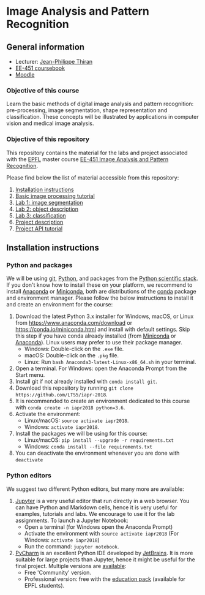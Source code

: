 # Image Analysis and Pattern Recognition

## General information
* Lecturer: [Jean-Philippe Thiran][jpt]
* [EE-451 coursebook][coursebook]
* [Moodle]

[moodle]: https://moodle.epfl.ch/course/view.php?id=5091
[jpt]: https://people.epfl.ch/115534
[coursebook]: https://edu.epfl.ch/coursebook/en/image-analysis-and-pattern-recognition-EE-451

### Objective of this course
Learn the basic methods of digital image analysis and pattern recognition:
pre-processing, image segmentation, shape representation and classification.
These concepts will be illustrated by applications in computer vision and
medical image analysis.

### Objective of this repository
This repository contains the material for the labs and project associated with
the [EPFL] master course
[EE-451 Image Analysis and Pattern Recognition][edu].

Please find below the list of material accessible from this repository:
1. [Installation instructions](#installation-instructions)
1. [Basic image processing tutorial][t01]
1. [Lab 1: image segmentation][l01]
1. [Lab 2: object description][l02]
1. [Lab 3: classification][l03]
1. [Project description][project-descr]
1. [Project API tutorial][t02]

[epfl]: https://www.epfl.ch/
[edu]: https://edu.epfl.ch/coursebook/en/image-analysis-and-pattern-recognition-EE-451
[t01]: tutorials/tuto_01_basic_img_proc.ipynb
[l01]: labs/lab_01_segmentation.ipynb
[l02]: labs/lab_02_object_description.ipynb
[l03]: labs/lab_03_classification.ipynb
[project-descr]: project/project_description.md
[t02]: tutorials/tuto_02_project_api.ipynb

## Installation instructions

### Python and packages
We will be using [git], [Python], and packages from the
[Python scientific stack][scipy].
If you don't know how to install these on your platform, we recommend to
install [Anaconda] or [Miniconda], both are distributions of the [conda]
package and environment manager.
Please follow the below instructions to install it and create an environment
for the course:

1. Download the latest Python 3.x installer for Windows, macOS, or Linux from
   <https://www.anaconda.com/download> or <https://conda.io/miniconda.html>
   and install with default settings.
   Skip this step if you have conda already installed (from [Miniconda] or
   [Anaconda]).
   Linux users may prefer to use their package manager.
   * Windows: Double-click on the `.exe` file.
   * macOS: Double-click on the `.pkg` file.
   * Linux: Run `bash Anaconda3-latest-Linux-x86_64.sh` in your terminal.
1. Open a terminal. For Windows: open the Anaconda Prompt from the Start menu.
1. Install git if not already installed with `conda install git`.
1. Download this repository by running
   `git clone https://github.com/LTS5/iapr-2018`.
1. It is recommended to create an environment dedicated to this course with
   `conda create -n iapr2018 python=3.6`.
1. Activate the environment:
   * Linux/macOS: `source activate iapr2018`.
   * Windows: `activate iapr2018`.
1. Install the packages we will be using for this course:
   * Linux/macOS: `pip install --upgrade -r requirements.txt`
   * Windows: `conda install --file requirements.txt`
1. You can deactivate the environment whenever you are done with `deactivate`
   
[git]: https://git-scm.com
[python]: https://www.python.org
[scipy]: https://www.scipy.org
[anaconda]: https://anaconda.org
[miniconda]: https://conda.io/miniconda.html
[conda]: https://conda.io

### Python editors

We suggest two different Python editors, but many more are available:

1. [Jupyter] is a very useful editor that run directly in a web browser.
   You can have Python and Markdown cells, hence it is very useful for
   examples, tutorials and labs.
   We encourage to use it for the lab assignments.
   To launch a Jupyter Notebook:
   * Open a terminal (for Windows open the Anaconda Prompt)
   * Activate the environment with `source activate iapr2018` (For Windows:
   `activate iapr2018`)
   * Run the command: `jupyter notebook`.
1. [PyCharm] is an excellent Python IDE developed by [JetBrains].
   It is more suitable for large projects than Jupyter, hence it might be
   useful for the final project.
   Multiple versions are [available][pycharm-dl]:
   * Free 'Community' version.
   * Professional version: free with the [education pack][jetbrains-student]
   (available for EPFL students).

[jupyter]: https://jupyter.org/
[pycharm]: https://www.jetbrains.com/pycharm/
[jetbrains]: https://www.jetbrains.com/
[pycharm-dl]: https://www.jetbrains.com/pycharm/download/
[jetbrains-student]: https://www.jetbrains.com/student/

